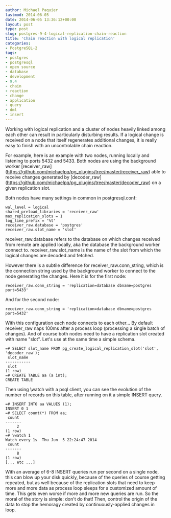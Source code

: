 ```yaml
---
author: Michael Paquier
lastmod: 2014-06-05
date: 2014-06-05 13:36:12+00:00
layout: post
type: post
slug: postgres-9-4-logical-replication-chain-reaction
title: 'Chain reaction with logical replication'
categories:
- PostgreSQL-2
tags:
- postgres
- postgresql
- open source
- database
- development
- 9.4
- chain
- reaction
- change
- application
- query
- dml
- insert
---
```

Working with logical replication and a cluster of nodes heavily linked
among each other can result in particularly disturbing results. If a
logical change is received on a node that itself regenerates additional
changes, it is really easy to finish with an uncontrolable chain reaction.

For example, here is an example with two nodes, running locally and
listening to ports 5432 and 5433. Both nodes are using the background
worker [receiver_raw]
(https://github.com/michaelpq/pg_plugins/tree/master/receiver_raw) able
to receive changes generated by [decoder_raw]
(https://github.com/michaelpq/pg_plugins/tree/master/decoder_raw) on a
given replication slot.

Both nodes have many settings in common in postgresql.conf:

    wal_level = logical
    shared_preload_libraries = 'receiver_raw'
    max_replication_slots = 1
    log_line_prefix = '%t'
    receiver_raw.database = 'postgres'
    receiver_raw.slot_name = 'slot'

receiver\_raw.database refers to the database on which changes received
from remote are applied locally, aka the database the background worker
connect to. receiver\_raw.slot\_name is the name of the slot from which
the logical changes are decoded and fetched.

However there is a subtile difference for receiver\_raw.conn\_string,
which is the connection string used by the background worker to connect
to the node generating the changes. Here it is for the first node:

    receiver_raw.conn_string = 'replication=database dbname=postgres port=5433'

And for the second node:

    receiver_raw.conn_string = 'replication=database dbname=postgres port=5432'

With this configuration each node connects to each other... By default
receiver\_raw naps 100ms after a process loop (processing a single batch
of changes). And of course both nodes need to have a replication slot
created with name "slot". Let's use at the same time a simple schema.

    =# SELECT slot_name FROM pg_create_logical_replication_slot('slot', 'decoder_raw');
     slot_name 
    -----------
     slot
    (1 row)
    =# CREATE TABLE aa (a int);
    CREATE TABLE

Then using \watch with a psql client, you can see the evolution of the
number of records on this table, after running on it a simple INSERT
query.

    =# INSERT INTO aa VALUES (1);
    INSERT 0 1
    =# SELECT count(*) FROM aa;
     count 
    -------
         2
    (1 row)
    =# \watch 1
    Watch every 1s	Thu Jun  5 22:24:47 2014
     count 
    -------
         8
    (1 row)
    [... etc ...]

With an average of 6-8 INSERT queries run per second on a single node,
this can blow up your disk quickly, because of the queries of course
getting repeated, but as well because of the replication slots that
need to keep more and more data as process loop sleeps for a
customized amount of time. This gets even worse if more and more new
queries are run. So the moral of the story is simple: don't do that!
Then, control the origin of the data to stop the hemoragy created by
continuously-applied changes in loop.
